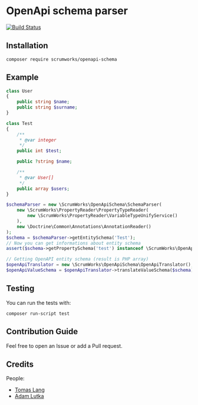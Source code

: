 # OpenApi schema parser

[![Build Status](https://github.com/ScrumWorks/openapi-schema/workflows/build/badge.svg?branch=master)](https://github.com/ScrumWorks/openapi-schema)

## Installation
```
composer require scrumworks/openapi-schema
```

## Example

```php
class User
{
    public string $name;
    public string $surname;
}

class Test
{
    /**
     * @var integer
     */
    public int $test;

    public ?string $name;

    /**
     * @var User[]
     */
    public array $users;
}

$schemaParser = new \ScrumWorks\OpenApiSchema\SchemaParser(
    new \ScrumWorks\PropertyReader\PropertyTypeReader(
        new \ScrumWorks\PropertyReader\VariableTypeUnifyService()
    ),
    new \Doctrine\Common\Annotations\AnnotationReader()
);
$schema = $schemaParser->getEntitySchema('Test');
// Now you can get informations about entity schema
assert($schema->getPropertySchema('test') instanceof \ScrumWorks\OpenApiSchema\ValueSchema\IntegerSchema);

// Getting OpenAPI entity schema (result is PHP array)
$openApiTranslator = new \ScrumWorks\OpenApiSchema\OpenApiTranslator();
$openApiValueSchema = $openApiTranslator->translateValueSchema($schema);
```

## Testing
You can run the tests with:

```
composer run-script test
```

## Contribution Guide
Feel free to open an Issue or add a Pull request.

## Credits
People:
- [Tomas Lang](https://github.com/detrandix)
- [Adam Lutka](https://github.com/AdamLutka)
